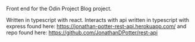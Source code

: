 Front end for the Odin Project Blog project.

Written in typescript with react.  Interacts with api written in typescript with express found here: https://jonathan-potter-rest-api.herokuapp.com/  and repo found here: https://github.com/JonathanDPotter/rest-api

